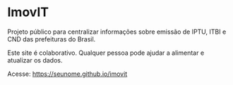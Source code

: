 # ImovIT

Projeto público para centralizar informações sobre emissão de IPTU, ITBI e CND das prefeituras do Brasil.

Este site é colaborativo. Qualquer pessoa pode ajudar a alimentar e atualizar os dados.

Acesse: https://seunome.github.io/imovit
